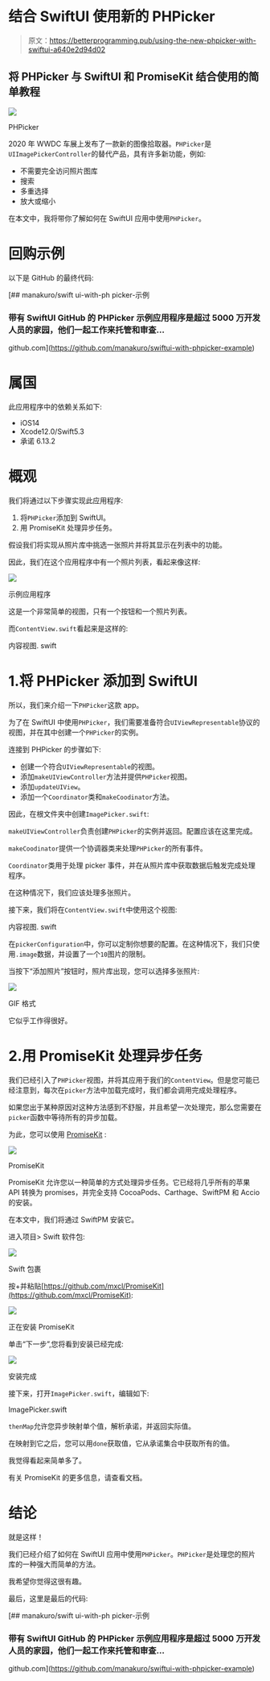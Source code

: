 # 结合 SwiftUI 使用新的 PHPicker

> 原文：<https://betterprogramming.pub/using-the-new-phpicker-with-swiftui-a640e2d94d02>

## 将 PHPicker 与 SwiftUI 和 PromiseKit 结合使用的简单教程

![](img/7863b77a7c066eaa44d3033759347d5d.png)

PHPicker

2020 年 WWDC 车展上发布了一款新的图像拾取器。`PHPicker`是`UIImagePickerController`的替代产品，具有许多新功能，例如:

*   不需要完全访问照片图库
*   搜索
*   多重选择
*   放大或缩小

在本文中，我将带你了解如何在 SwiftUI 应用中使用`PHPicker`。

# 回购示例

以下是 GitHub 的最终代码:

[](https://github.com/manakuro/swiftui-with-phpicker-example) [## manakuro/swift ui-with-ph picker-示例

### 带有 SwiftUI GitHub 的 PHPicker 示例应用程序是超过 5000 万开发人员的家园，他们一起工作来托管和审查…

github.com](https://github.com/manakuro/swiftui-with-phpicker-example) 

# 属国

此应用程序中的依赖关系如下:

*   iOS14
*   Xcode12.0/Swift5.3
*   承诺 6.13.2

# 概观

我们将通过以下步骤实现此应用程序:

1.  将`PHPicker`添加到 SwiftUI。
2.  用 PromiseKit 处理异步任务。

假设我们将实现从照片库中挑选一张照片并将其显示在列表中的功能。

因此，我们在这个应用程序中有一个照片列表，看起来像这样:

![](img/f1e5945ee1261db5ba4f6e98c74b0c32.png)

示例应用程序

这是一个非常简单的视图，只有一个按钮和一个照片列表。

而`ContentView.swift`看起来是这样的:

内容视图. swift

# 1.将 PHPicker 添加到 SwiftUI

所以，我们来介绍一下`PHPicker`这款 app。

为了在 SwiftUI 中使用`PHPicker`，我们需要准备符合`UIViewRepresentable`协议的视图，并在其中创建一个`PHPicker`的实例。

连接到 PHPicker 的步骤如下:

*   创建一个符合`UIViewRepresentable`的视图。
*   添加`makeUIViewController`方法并提供`PHPicker`视图。
*   添加`updateUIView`。
*   添加一个`Coordinator`类和`makeCoodinator`方法。

因此，在根文件夹中创建`ImagePicker.swift`:

`makeUIViewController`负责创建`PHPicker`的实例并返回。配置应该在这里完成。

`makeCoodinator`提供一个协调器类来处理`PHPicker`的所有事件。

`Coordinator`类用于处理 picker 事件，并在从照片库中获取数据后触发完成处理程序。

在这种情况下，我们应该处理多张照片。

接下来，我们将在`ContentView.swift`中使用这个视图:

内容视图. swift

在`pickerConfiguration`中，你可以定制你想要的配置。在这种情况下，我们只使用`.image`数据，并设置了一个`10`图片的限制。

当按下“添加照片”按钮时，照片库出现，您可以选择多张照片:

![](img/43d9081d5af619e87101a5f00f6373e1.png)

GIF 格式

它似乎工作得很好。

# 2.用 PromiseKit 处理异步任务

我们已经引入了`PHPicker`视图，并将其应用于我们的`ContentView`。但是您可能已经注意到，每次在`picker`方法中加载完成时，我们都会调用完成处理程序。

如果您出于某种原因对这种方法感到不舒服，并且希望一次处理完，那么您需要在`picker`函数中等待所有的异步加载。

为此，您可以使用 [PromiseKit](https://github.com/mxcl/PromiseKit) :

![](img/49ee2279592ac009dc772542fadd381c.png)

PromiseKit

PromiseKit 允许您以一种简单的方式处理异步任务。它已经将几乎所有的苹果 API 转换为 promises，并完全支持 CocoaPods、Carthage、SwiftPM 和 Accio 的安装。

在本文中，我们将通过 SwiftPM 安装它。

进入项目> Swift 软件包:

![](img/f213bbb86631ceb93f333985031cd671.png)

Swift 包裹

按+并粘贴[https://github.com/mxcl/PromiseKit](https://github.com/mxcl/PromiseKit):

![](img/c07c894aa8439cfdb69a86eb77586eeb.png)

正在安装 PromiseKit

单击“下一步”,您将看到安装已经完成:

![](img/4411742b746226b2eea9d1db5f932565.png)

安装完成

接下来，打开`ImagePicker.swift`，编辑如下:

ImagePicker.swift

`thenMap`允许您异步映射单个值，解析承诺，并返回实际值。

在映射到它之后，您可以用`done`获取值，它从承诺集合中获取所有的值。

我觉得看起来简单多了。

有关 PromiseKit 的更多信息，请查看文档。

# 结论

就是这样！

我们已经介绍了如何在 SwiftUI 应用中使用`PHPicker`。`PHPicker`是处理您的照片库的一种强大而简单的方法。

我希望你觉得这很有趣。

最后，这里是最后的代码:

[](https://github.com/manakuro/swiftui-with-phpicker-example) [## manakuro/swift ui-with-ph picker-示例

### 带有 SwiftUI GitHub 的 PHPicker 示例应用程序是超过 5000 万开发人员的家园，他们一起工作来托管和审查…

github.com](https://github.com/manakuro/swiftui-with-phpicker-example)